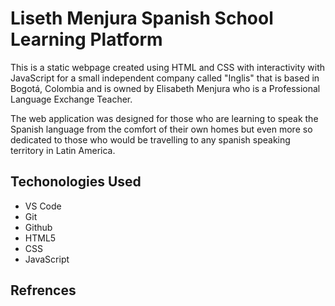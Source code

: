 # Liseth Menjura Spanish School Learning Platform

This is a static webpage created using HTML and CSS with interactivity with JavaScript for a small independent company called "Inglis" that is based in Bogotá, Colombia and is owned by Elisabeth Menjura who is a Professional Language Exchange Teacher.

The web application was designed for those who are learning to speak the Spanish language from the comfort of their own homes but even more so dedicated to those who would be travelling to any spanish speaking territory in Latin America.

## Techonologies Used

-   VS Code
-   Git
-   Github
-   HTML5
-   CSS
-   JavaScript

## Refrences
